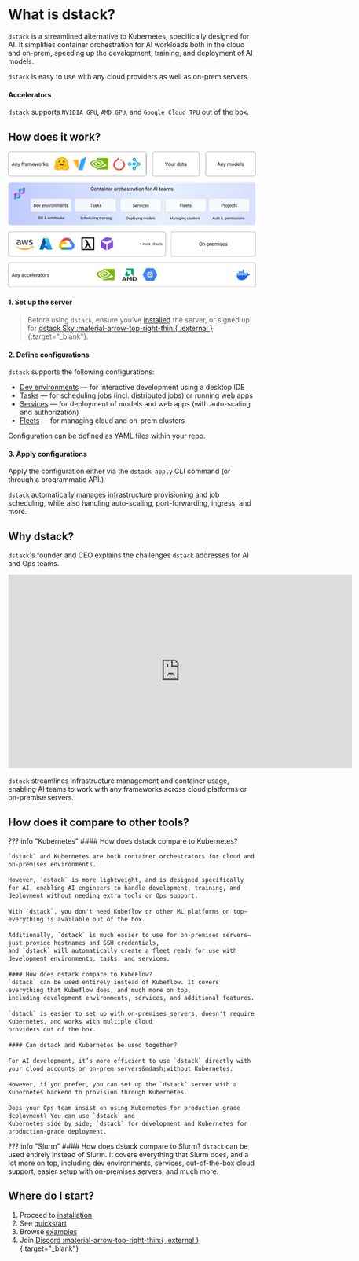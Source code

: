# What is dstack?

`dstack` is a streamlined alternative to Kubernetes, specifically designed for AI. It simplifies container orchestration
for AI workloads both in the cloud and on-prem, speeding up the development, training, and deployment of AI models.

`dstack` is easy to use with any cloud providers as well as on-prem servers. 

#### Accelerators

`dstack` supports `NVIDIA GPU`, `AMD GPU`, and `Google Cloud TPU` out of the box.

## How does it work?

![](https://raw.githubusercontent.com/dstackai/static-assets/refs/heads/main/static-assets/images/dstack-architecture-diagram.svg)

#### 1. Set up the server

> Before using `dstack`, ensure you've [installed](installation/index.md) the server, or signed up for [dstack Sky :material-arrow-top-right-thin:{ .external }](https://sky.dstack.ai){:target="_blank"}.

#### 2. Define configurations

`dstack` supports the following configurations:
   
* [Dev environments](dev-environments.md) &mdash; for interactive development using a desktop IDE
* [Tasks](tasks.md) &mdash; for scheduling jobs (incl. distributed jobs) or running web apps
* [Services](services.md) &mdash; for deployment of models and web apps (with auto-scaling and authorization)
* [Fleets](concepts/fleets.md) &mdash; for managing cloud and on-prem clusters

Configuration can be defined as YAML files within your repo.

#### 3. Apply configurations

Apply the configuration either via the `dstack apply` CLI command (or through a programmatic API.)

`dstack` automatically manages infrastructure provisioning and job scheduling, while also handling auto-scaling,
port-forwarding, ingress, and more.

## Why dstack?

`dstack`'s founder and CEO explains the challenges `dstack` addresses for AI and Ops teams.

<iframe width="700" height="394" src="https://www.youtube.com/embed/yzVMp5Q0aPg?si=22QzF2OvtAybBWDg&rel=0" title="YouTube video player" frameborder="0" allow="accelerometer; autoplay; clipboard-write; encrypted-media; gyroscope; picture-in-picture; web-share" referrerpolicy="strict-origin-when-cross-origin" allowfullscreen></iframe>

`dstack` streamlines infrastructure management and container usage, enabling AI teams to work with any frameworks across
cloud platforms or on-premise servers.

## How does it compare to other tools?

??? info "Kubernetes"
    #### How does dstack compare to Kubernetes? 
    
    `dstack` and Kubernetes are both container orchestrators for cloud and on-premises environments.

    However, `dstack` is more lightweight, and is designed specifically for AI, enabling AI engineers to handle development, training, and 
    deployment without needing extra tools or Ops support. 

    With `dstack`, you don't need Kubeflow or other ML platforms on top—everything is available out of the box.

    Additionally, `dstack` is much easier to use for on-premises servers—just provide hostnames and SSH credentials, 
    and `dstack` will automatically create a fleet ready for use with development environments, tasks, and services.

    #### How does dstack compare to KubeFlow? 
    `dstack` can be used entirely instead of Kubeflow. It covers everything that Kubeflow does, and much more on top, 
    including development environments, services, and additional features.

    `dstack` is easier to set up with on-premises servers, doesn't require Kubernetes, and works with multiple cloud 
    providers out of the box.

    #### Can dstack and Kubernetes be used together?

    For AI development, it’s more efficient to use `dstack` directly with your cloud accounts or on-prem servers&mdash;without Kubernetes.

    However, if you prefer, you can set up the `dstack` server with a Kubernetes backend to provision through Kubernetes.

    Does your Ops team insist on using Kubernetes for production-grade deployment? You can use `dstack` and
    Kubernetes side by side; `dstack` for development and Kubernetes for production-grade deployment.

??? info "Slurm"
    #### How does dstack compare to Slurm?
    `dstack` can be used entirely instead of Slurm. It covers everything that Slurm does, and a lot more on top, including
    dev environments, services, out-of-the-box cloud support, easier setup with on-premises servers, and much more.

[//]: # (??? info "Cloud platforms")
[//]: # (    TBA)

## Where do I start?

1. Proceed to [installation](installation/index.md)
2. See [quickstart](quickstart.md)
3. Browse [examples](/examples)
4. Join [Discord :material-arrow-top-right-thin:{ .external }](https://discord.gg/u8SmfwPpMd){:target="_blank"}